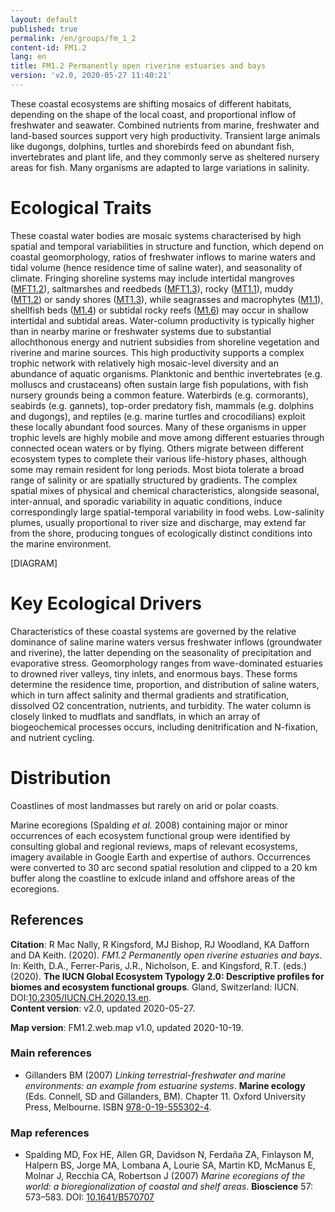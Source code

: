 ```yaml
---
layout: default
published: true
permalink: /en/groups/fm_1_2
content-id: FM1.2
lang: en
title: FM1.2 Permanently open riverine estuaries and bays
version: 'v2.0, 2020-05-27 11:40:21'
---
```


These coastal ecosystems are shifting mosaics of different habitats, depending on the shape of the local coast, and proportional inflow of freshwater and seawater. Combined nutrients from marine, freshwater and land-based sources support very high productivity. Transient large animals like dugongs, dolphins, turtles and shorebirds feed on abundant fish, invertebrates and plant life, and they commonly serve as sheltered nursery areas for fish. Many organisms are adapted to large variations in salinity.

# Ecological Traits
 
These coastal water bodies are mosaic systems characterised by high spatial and temporal variabilities in structure and function, which depend on coastal geomorphology, ratios of freshwater inflows to marine waters and tidal volume (hence residence time of saline water), and seasonality of climate. Fringing shoreline systems may include intertidal mangroves ([MFT1.2](/explore/groups/MFT1.2)), saltmarshes and reedbeds ([MFT1.3](/explore/groups/MFT1.3)), rocky ([MT1.1](/explore/groups/MT1.1)), muddy ([MT1.2](/explore/groups/MT1.2)) or sandy shores ([MT1.3](/explore/groups/MT1.3)), while seagrasses and macrophytes ([M1.1](/explore/groups/M1.1)), shellfish beds ([M1.4](/explore/groups/M1.4)) or subtidal rocky reefs ([M1.6](/explore/groups/M1.6)) may occur in shallow intertidal and subtidal areas. Water-column productivity is typically higher than in nearby marine or freshwater systems due to substantial allochthonous energy and nutrient subsidies from shoreline vegetation and riverine and marine sources. This high productivity supports a complex trophic network with relatively high mosaic-level diversity and an abundance of aquatic organisms. Planktonic and benthic invertebrates (e.g. molluscs and crustaceans) often sustain large fish populations, with fish nursery grounds being a common feature. Waterbirds (e.g. cormorants), seabirds (e.g. gannets), top-order predatory fish, mammals (e.g. dolphins and dugongs), and reptiles (e.g. marine turtles and crocodilians) exploit these locally abundant food sources. Many of these organisms in upper trophic levels are highly mobile and move among different estuaries through connected ocean waters or by flying. Others migrate between different ecosystem types to complete their various life-history phases, although some may remain resident for long periods. Most biota tolerate a broad range of salinity or are spatially structured by gradients. The complex spatial mixes of physical and chemical characteristics, alongside seasonal, inter-annual, and sporadic variability in aquatic conditions, induce correspondingly large spatial-temporal variability in food webs. Low-salinity plumes, usually proportional to river size and discharge, may extend far from the shore, producing tongues of ecologically distinct conditions into the marine environment.

[DIAGRAM]

# Key Ecological Drivers
 
Characteristics of these coastal systems are governed by the relative dominance of saline marine waters versus freshwater inflows (groundwater and riverine), the latter depending on the seasonality of precipitation and evaporative stress. Geomorphology ranges from wave-dominated estuaries to drowned river valleys, tiny inlets, and enormous bays. These forms determine the residence time, proportion, and distribution of saline waters, which in turn affect salinity and thermal gradients and stratification, dissolved O2 concentration, nutrients, and turbidity. The water column is closely linked to mudflats and sandflats, in which an array of biogeochemical processes occurs, including denitrification and N-fixation, and nutrient cycling. 
 
# Distribution
 
Coastlines of most landmasses but rarely on arid or polar coasts.

Marine ecoregions (Spalding _et al._ 2008) containing major or minor occurrences of each ecosystem functional group were identified by consulting global and regional reviews, maps of relevant ecosystems, imagery available in Google Earth and expertise of authors. Occurrences were converted to 30 arc second spatial resolution and clipped to a 20 km buffer along the coastline to exlcude inland and offshore areas of the ecoregions.

## References

**Citation**: R Mac Nally, R Kingsford, MJ Bishop, RJ Woodland, KA Dafforn and DA Keith. (2020). *FM1.2 Permanently open riverine estuaries and bays*. In: Keith, D.A., Ferrer-Paris, J.R., Nicholson, E. and Kingsford, R.T. (eds.) (2020). **The IUCN Global Ecosystem Typology 2.0: Descriptive profiles for biomes and ecosystem functional groups**. Gland, Switzerland: IUCN. DOI:[10.2305/IUCN.CH.2020.13.en](https://doi.org/10.2305/IUCN.CH.2020.13.en).  
**Content version**: v2.0, updated 2020-05-27.

**Map version**: FM1.2.web.map v1.0, updated 2020-10-19.

### Main references
* Gillanders BM  (2007) *Linking terrestrial-freshwater and marine environments: an example from estuarine systems*. **Marine ecology** (Eds. Connell, SD and Gillanders, BM). Chapter 11. Oxford University Press, Melbourne. ISBN [978-0-19-555302-4](https://trove.nla.gov.au/work/25222131).

### Map references
* Spalding MD, Fox HE, Allen GR, Davidson N, Ferdaña ZA, Finlayson M, Halpern BS, Jorge MA, Lombana A, Lourie SA, Martin KD, McManus E, Molnar J, Recchia CA, Robertson J  (2007) *Marine ecoregions of the world: a bioregionalization of coastal and shelf areas*. **Bioscience** 57: 573–583. DOI: [10.1641/B570707](http://doi.org/10.1641/B570707)
